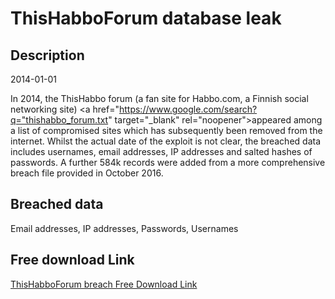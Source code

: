 # ThisHabboForum database leak

## Description

2014-01-01

In 2014, the ThisHabbo forum (a fan site for Habbo.com, a Finnish social networking site) <a href="https://www.google.com/search?q="thishabbo_forum.txt" target="_blank" rel="noopener">appeared among a list of compromised sites</a> which has subsequently been removed from the internet. Whilst the actual date of the exploit is not clear, the breached data includes usernames, email addresses, IP addresses and salted hashes of passwords. A further 584k records were added from a more comprehensive breach file provided in October 2016.

## Breached data

Email addresses, IP addresses, Passwords, Usernames

## Free download Link

[ThisHabboForum breach Free Download Link](https://link-to.net/1229997/428.35196183830203/dynamic/?r=aHR0cHM6Ly93d3cubWVkaWFmaXJlLmNvbS92aWV3LzRTMUhJOEthUUdNcHpyWC90aGlzaGFiYm9mb3J1bS5jb20vZmlsZQ==)